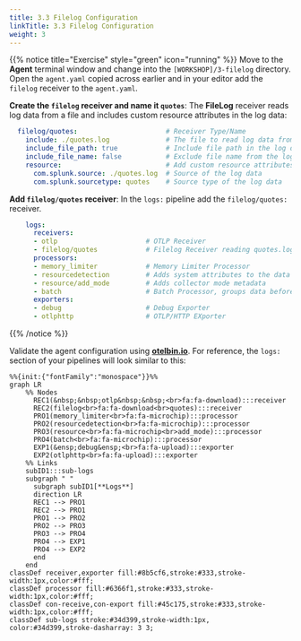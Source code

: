 ```yaml
---
title: 3.3 Filelog Configuration
linkTitle: 3.3 Filelog Configuration
weight: 3
---
```


{{% notice title="Exercise" style="green" icon="running" %}}
Move to the **Agent** terminal window and change into the `[WORKSHOP]/3-filelog` directory.  Open the `agent.yaml` copied across earlier and in your editor add the `filelog` receiver to the `agent.yaml`.

**Create the `filelog` receiver and name it `quotes`**: The **FileLog** receiver reads log data from a file and includes custom resource attributes in the log data:

```yaml
  filelog/quotes:                      # Receiver Type/Name
    include: ./quotes.log              # The file to read log data from
    include_file_path: true            # Include file path in the log data
    include_file_name: false           # Exclude file name from the log data
    resource:                          # Add custom resource attributes
      com.splunk.source: ./quotes.log  # Source of the log data
      com.splunk.sourcetype: quotes    # Source type of the log data
```

**Add `filelog/quotes` receiver**: In the `logs:` pipeline add the `filelog/quotes:` receiver.

```yaml
    logs:
      receivers:
      - otlp                      # OTLP Receiver
      - filelog/quotes            # Filelog Receiver reading quotes.log
      processors:
      - memory_limiter            # Memory Limiter Processor
      - resourcedetection         # Adds system attributes to the data
      - resource/add_mode         # Adds collector mode metadata
      - batch                     # Batch Processor, groups data before send
      exporters:
      - debug                     # Debug Exporter
      - otlphttp                  # OTLP/HTTP EXporter
```

{{% /notice %}}

Validate the agent configuration using **[otelbin.io](https://www.otelbin.io/)**. For reference, the `logs:` section of your pipelines will look similar to this:

```mermaid
%%{init:{"fontFamily":"monospace"}}%%
graph LR
    %% Nodes
      REC1(&nbsp;&nbsp;otlp&nbsp;&nbsp;<br>fa:fa-download):::receiver
      REC2(filelog<br>fa:fa-download<br>quotes):::receiver
      PRO1(memory_limiter<br>fa:fa-microchip):::processor
      PRO2(resourcedetection<br>fa:fa-microchip):::processor
      PRO3(resource<br>fa:fa-microchip<br>add_mode):::processor
      PRO4(batch<br>fa:fa-microchip):::processor
      EXP1(&ensp;debug&ensp;<br>fa:fa-upload):::exporter
      EXP2(otlphttp<br>fa:fa-upload):::exporter
    %% Links
    subID1:::sub-logs
    subgraph " "
      subgraph subID1[**Logs**]
      direction LR
      REC1 --> PRO1
      REC2 --> PRO1
      PRO1 --> PRO2
      PRO2 --> PRO3
      PRO3 --> PRO4
      PRO4 --> EXP1
      PRO4 --> EXP2
      end
    end
classDef receiver,exporter fill:#8b5cf6,stroke:#333,stroke-width:1px,color:#fff;
classDef processor fill:#6366f1,stroke:#333,stroke-width:1px,color:#fff;
classDef con-receive,con-export fill:#45c175,stroke:#333,stroke-width:1px,color:#fff;
classDef sub-logs stroke:#34d399,stroke-width:1px, color:#34d399,stroke-dasharray: 3 3;
```
